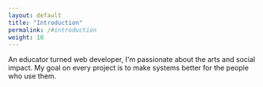 ```yaml
---
layout: default
title: "Introduction"
permalink: /#introduction
weight: 10
---
```

An educator turned web developer, I'm passionate about the arts and social impact. My goal on every project is to make systems better for the people who use them.
